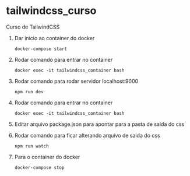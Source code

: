 # tailwindcss_curso

Curso de TailwindCSS

1. Dar inicio ao container do docker

    ```
    docker-compose start
    ```

2. Rodar comando para entrar no container

    ```
    docker exec -it tailwindcss_container bash
    ```

3. Rodar comando para rodar servidor localhost:9000

    ```
    npm run dev
    ```

4. Rodar comando para entrar no container

    ```
    docker exec -it tailwindcss_container bash
    ```

5. Editar arquivo package.json para apontar para a pasta de saida do css

6. Rodar comando para ficar alterando arquivo de saida do css

    ```
    npm run watch
    ```

7. Para o container do docker
    ```
    docker-compose stop
    ```
